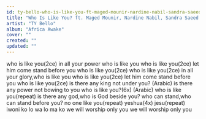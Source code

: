 ```yaml
---
id: ty-bello-who-is-like-you-ft-maged-mounir-nardine-nabil-sandra-saeed-jean-emil
title: "Who Is Like You? ft. Maged Mounir, Nardine Nabil, Sandra Saeed & Jean Emil"
artist: "TY Bello"
album: "Africa Awake"
cover: ""
created: ""
updated: ""
---
```


who is like you(2ce)
in all your power who is like you
who is like you(2ce)
let him come stand before you
who is like you(2ce)
who is like you(2ce)
in all your glory,who is like you
who is like you(2ce)
let him come stand before you
who is like you(2ce)
is there any king not under you?
(Arabic)
is there any power not bowing to you
who is like you?(6x)
(Arabic)
who is like you(repeat)
is there any god,who is God beside you?
who can stand,who can stand before you?
no one like you(repeat)
yeshua(4x)
jesu(repeat)
iwoni ko lo wa lo ma ko
we will worship only you
we will worship only you